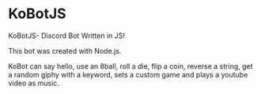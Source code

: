 # KoBotJS
KoBotJS- Discord Bot Written in JS!

This bot was created with Node.js.

KoBot can say hello, use an 8ball, roll a die, flip a coin, reverse a string, get a random giphy with a keyword, 
sets a custom game and plays a youtube video as music.
